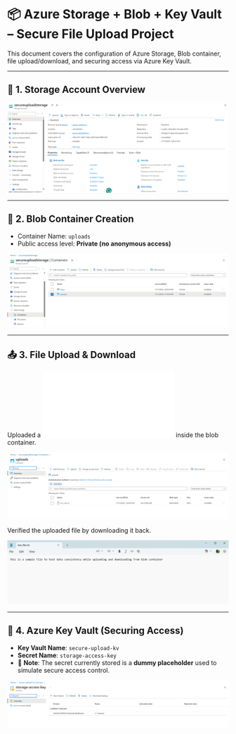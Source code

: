 # 📦 Azure Storage + Blob + Key Vault – Secure File Upload Project

This document covers the configuration of Azure Storage, Blob container, file upload/download, and securing access via Azure Key Vault.

---

## 🔐 1. Storage Account Overview

![Storage Overview](../screenshots/storage-overview.png)

---

## 📁 2. Blob Container Creation

- Container Name: `uploads`
- Public access level: **Private (no anonymous access)**

![Blob Container](../screenshots/blob-container-created.png)

---

## 📤 3. File Upload & Download

Uploaded a ![Test File](../screenshots/test_file.txt) inside the blob container.

![Blob Upload](../screenshots/blob-upload.png)

Verified the uploaded file by downloading it back.

![Blob Download](../screenshots/blob-download.png)


---

## 🔑 4. Azure Key Vault (Securing Access)

- **Key Vault Name**: `secure-upload-kv`
- **Secret Name**: `storage-access-key`
- 📝 **Note**: The secret currently stored is a **dummy placeholder** used to simulate secure access control.  
  
![Key Vault Secret](../screenshots/keyvault-secret.png)



